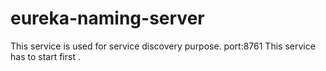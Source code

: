 # eureka-naming-server
This service is used for service discovery purpose.
port:8761
This service has to start first .
